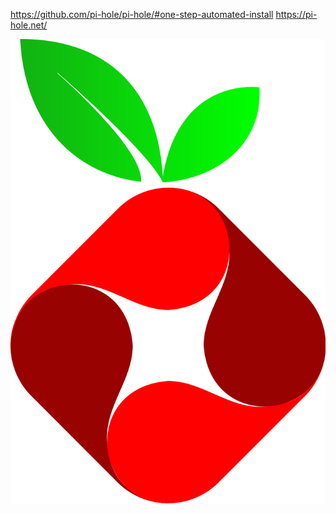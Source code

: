 https://github.com/pi-hole/pi-hole/#one-step-automated-install
https://pi-hole.net/

![](pi-hole.png)
